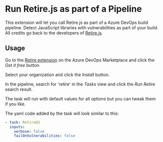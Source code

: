 # Run Retire.js as part of a Pipeline

This extension will let you call Retire.js as part of a Azure DevOps build pipeline. Detect JavaScript libraries with vulnerabilities as part of your build. All credits go back to the developers of [Retire.js](https://github.com/RetireJS/retire.js).

## Usage

Go to the [Retire extension](https://marketplace.visualstudio.com/items?itemName=elmahio.retire-extension) on the Azure DevOps Marketplace and click the _Get it free_ button.

Select your organization and click the *Install* button.

In the pipeline, search for 'retire' in the *Tasks* view and click the *Run Retire* search result.

The task will run with default values for all options but you can tweak them if you like.

The yaml code added by the task will look similar to this:

```yaml
- task: Retire@1
  inputs:
    verbose: false
    failOnVulnerabilities: false
```
